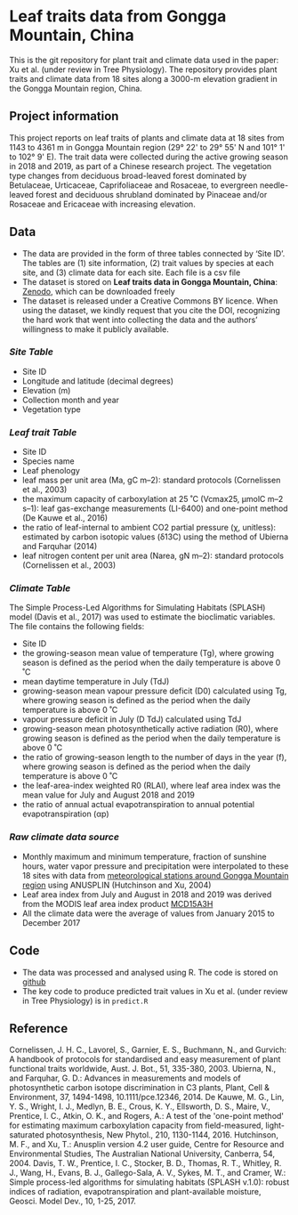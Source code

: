 # Leaf traits data from Gongga Mountain, China
This is the git repository for plant trait and climate data used in the paper: Xu et al. (under review in Tree Physiology). The repository provides plant traits and climate data from 18 sites along a 3000-m elevation gradient in the Gongga Mountain region, China. 
## Project information
This project reports on leaf traits of plants and climate data at 18 sites from 1143 to 4361 m in Gongga Mountain region (29° 22' to 29° 55' N and 101° 1' to 102° 9' E). The trait data were collected during the active growing season in 2018 and 2019, as part of a Chinese research project. The vegetation type changes from deciduous broad-leaved forest dominated by Betulaceae, Urticaceae, Caprifoliaceae and Rosaceae, to evergreen needle-leaved forest and deciduous shrubland dominated by Pinaceae and/or Rosaceae and Ericaceae with increasing elevation.
## Data
- The data are provided in the form of three tables connected by ‘Site ID’. The tables are (1) site information, (2) trait values by species at each site, and (3) climate data for each site. Each file is a csv file
- The dataset is stored on **Leaf traits data in Gongga Mountain, China**: [Zenodo](https://zenodo.org/record/3974047#.XyvX_BMzblw), which can be downloaded freely
- The dataset is released under a Creative Commons BY licence. When using the dataset, we kindly request that you cite the DOI, recognizing the hard work that went into collecting the data and the authors’ willingness to make it publicly available.
### *Site Table*
- Site ID
- Longitude and latitude (decimal degrees)
- Elevation (m)
- Collection month and year
- Vegetation type
### *Leaf trait Table*
- Site ID
- Species name
- Leaf phenology
- leaf mass per unit area (Ma, gC m–2): standard protocols (Cornelissen et al., 2003)
- the maximum capacity of carboxylation at 25 ˚C (Vcmax25, μmolC m–2 s–1): leaf gas-exchange measurements (LI-6400) and one-point method (De Kauwe et al., 2016)
- the ratio of leaf-internal to ambient CO2 partial pressure (χ, unitless): estimated by carbon isotopic values (δ13C) using the method of Ubierna and Farquhar (2014)
- leaf nitrogen content per unit area (Narea, gN m–2): standard protocols (Cornelissen et al., 2003)
### *Climate Table*
The Simple Process-Led Algorithms for Simulating Habitats (SPLASH) model (Davis et al., 2017) was used to estimate the bioclimatic variables. The file contains the following fields:
- Site ID
- the growing-season mean value of temperature (Tg), where growing season is defined as the period when the daily temperature is above 0 ˚C
- mean daytime temperature in July (TdJ)
- growing-season mean vapour pressure deficit (D0) calculated using Tg, where growing season is defined as the period when the daily temperature is above 0 ˚C
- vapour pressure deficit in July (D TdJ) calculated using TdJ
- growing-season mean photosynthetically active radiation (R0), where growing season is defined as the period when the daily temperature is above 0 ˚C
- the ratio of growing-season length to the number of days in the year (f), where growing season is defined as the period when the daily temperature is above 0 ˚C
- the leaf-area-index weighted R0 (RLAI), where leaf area index was the mean value for July and August 2018 and 2019 
- the ratio of annual actual evapotranspiration to annual potential evapotranspiration (αp)
### *Raw climate data source*
- Monthly maximum and minimum temperature, fraction of sunshine hours, water vapor pressure and precipitation were interpolated to these 18 sites with data from [meteorological stations around Gongga Mountain region](http://data.cma.cn/data/cdcdetail/dataCode/SURF_CLI_CHN_MUL_MON.html) using ANUSPLIN (Hutchinson and Xu, 2004)
- Leaf area index from July and August in 2018 and 2019 was derived from the MODIS leaf area index product [MCD15A3H](https://modis.gsfc.nasa.gov/)
- All the climate data were the average of values from January 2015 to December 2017
## Code
- The data was processed and analysed using R. The code is stored on [github](https://github.com/Huiying-Xu/PTG/tree/master/code)
- The key code to produce predicted trait values in Xu et al. (under review in Tree Physiology) is in `predict.R`
## Reference
Cornelissen, J. H. C., Lavorel, S., Garnier, E. S., Buchmann, N., and Gurvich: A handbook of protocols for standardised and easy measurement of plant functional traits worldwide, Aust. J. Bot., 51, 335-380, 2003.
Ubierna, N., and Farquhar, G. D.: Advances in measurements and models of photosynthetic carbon isotope discrimination in C3 plants, Plant, Cell & Environment, 37, 1494-1498, 10.1111/pce.12346, 2014.
De Kauwe, M. G., Lin, Y. S., Wright, I. J., Medlyn, B. E., Crous, K. Y., Ellsworth, D. S., Maire, V., Prentice, I. C., Atkin, O. K., and Rogers, A.: A test of the 'one-point method' for estimating maximum carboxylation capacity from field-measured, light-saturated photosynthesis, New Phytol., 210, 1130-1144, 2016.
Hutchinson, M. F., and Xu, T.: Anusplin version 4.2 user guide, Centre for Resource and Environmental Studies, The Australian National University, Canberra, 54, 2004.
Davis, T. W., Prentice, I. C., Stocker, B. D., Thomas, R. T., Whitley, R. J., Wang, H., Evans, B. J., Gallego-Sala, A. V., Sykes, M. T., and Cramer, W.: Simple process-led algorithms for simulating habitats (SPLASH v.1.0): robust indices of radiation, evapotranspiration and plant-available moisture, Geosci. Model Dev., 10, 1-25, 2017.
